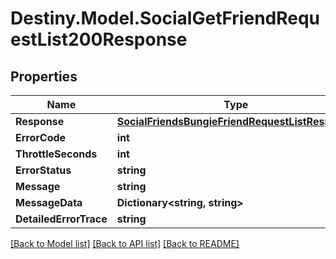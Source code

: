 # Destiny.Model.SocialGetFriendRequestList200Response

## Properties

Name | Type | Description | Notes
------------ | ------------- | ------------- | -------------
**Response** | [**SocialFriendsBungieFriendRequestListResponse**](SocialFriendsBungieFriendRequestListResponse.md) |  | [optional] 
**ErrorCode** | **int** |  | [optional] 
**ThrottleSeconds** | **int** |  | [optional] 
**ErrorStatus** | **string** |  | [optional] 
**Message** | **string** |  | [optional] 
**MessageData** | **Dictionary&lt;string, string&gt;** |  | [optional] 
**DetailedErrorTrace** | **string** |  | [optional] 

[[Back to Model list]](../README.md#documentation-for-models) [[Back to API list]](../README.md#documentation-for-api-endpoints) [[Back to README]](../README.md)


